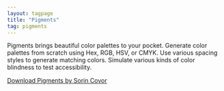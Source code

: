 ```yaml
---
layout: tagpage
title: "Pigments"
tag: pigments
---
```


Pigments brings beautiful color palettes to your pocket. Generate color palettes from scratch using Hex, RGB, HSV, or CMYK. Use various spacing styles to generate matching colors. Simulate various kinds of color blindness to test accessibility.

[Download Pigments by Sorin Covor](https://play.google.com/store/apps/details?id=com.sorincovor.pigments)
